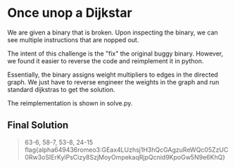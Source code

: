 # Once unop a Dijkstar

We are given a binary that is broken. Upon inspecting the binary, we can see multiple instructions that are nopped out.

The intent of this challenge is the "fix" the original buggy binary. However, we found it easier to reverse the code and reimplement it in python.

Essentially, the binary assigns weight multipliers to edges in the directed graph. We just have to reverse engineer the weights in the graph and run standard dijkstras to get the solution.

The reimplementation is shown in solve.py.

## Final Solution

> 63-6, 58-7, 53-8, 24-15
> flag{alpha649436romeo3:GEax4LUzhsj1H3hQcGAgzuReWQc05ZzUC0Rw3oSIErKylPsCizy8SzjMoyOmpekaqRjpQcnid9KpoGw5N9e6KhQ}
